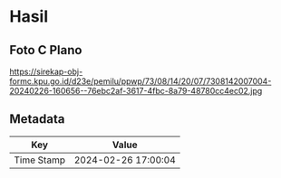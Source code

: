 # Hasil

## Foto C Plano

https://sirekap-obj-formc.kpu.go.id/d23e/pemilu/ppwp/73/08/14/20/07/7308142007004-20240226-160656--76ebc2af-3617-4fbc-8a79-48780cc4ec02.jpg


## Metadata

| Key        | Value               |
| ---------- | ------------------- |
| Time Stamp | 2024-02-26 17:00:04 |



